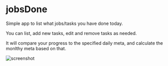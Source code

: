 # jobsDone

Simple app to list what jobs/tasks you have done today.

You can list, add new tasks, edit and remove tasks as needed.

It will compare your progress to the specified daily meta, and calculate the monlthy meta based on that.

![screenshot](jobsdon.png "Screnshot")
